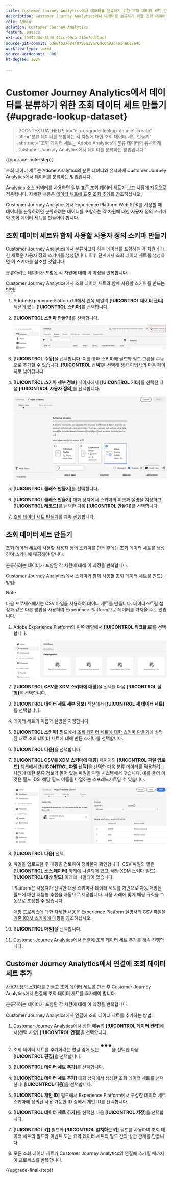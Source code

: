 ```yaml
---
title: Customer Journey Analytics에서 데이터를 분류하기 위한 조회 데이터 세트 만들기
description: Customer Journey Analytics에서 데이터를 분류하기 위한 조회 데이터 세트를 만드는 방법에 대해 알아보기
role: Admin
solution: Customer Journey Analytics
feature: Basics
exl-id: f5443ddd-81d0-43cc-99cb-215e7ddf5acf
source-git-commit: 03e9fb37684f8796a18a76dc0a93c4e14e6e7640
workflow-type: tm+mt
source-wordcount: '806'
ht-degree: 100%

---
```


# Customer Journey Analytics에서 데이터를 분류하기 위한 조회 데이터 세트 만들기 {#upgrade-lookup-dataset}

<!-- markdownlint-disable MD034 -->

>[!CONTEXTUALHELP]
>id="cja-upgrade-lookup-dataset-create"
>title="분류 데이터를 포함하는 각 차원에 대한 조회 데이터 세트 만들기"
>abstract="조회 데이터 세트는 Adobe Analytics의 분류 데이터와 유사하게 Customer Journey Analytics에서 데이터를 분류하는 방법입니다."

<!-- markdownlint-enable MD034 -->

{{upgrade-note-step}}

조회 데이터 세트는 Adobe Analytics의 분류 데이터와 유사하게 Customer Journey Analytics에서 데이터를 분류하는 방법입니다.

Analytics 소스 커넥터를 사용하면 일부 표준 조회 데이터 세트가 보고 시점에 자동으로 적용됩니다. 자세한 내용은 [데이터 세트에 표준 조회 추가](/help/connections/standard-lookups.md)를 참조하십시오.

Customer Journey Analytics에서 Experience Platform Web SDK를 사용할 때 데이터를 분류하려면 분류하려는 데이터를 포함하는 각 차원에 대한 사용자 정의 스키마와 조회 데이터 세트를 만들어야 합니다.

## 조회 데이터 세트와 함께 사용할 사용자 정의 스키마 만들기

Customer Journey Analytics에서 분류하고자 하는 데이터를 포함하는 각 차원에 대한 새로운 사용자 정의 스키마를 생성합니다. 이후 단계에서 조회 데이터 세트를 생성하면 이 스키마를 참조할 것입니다.

분류하려는 데이터가 포함된 각 차원에 대해 이 과정을 반복합니다.

Customer Journey Analytics에서 조회 데이터 세트와 함께 사용할 스키마를 만드는 방법:

1. Adobe Experience Platform UI에서 왼쪽 레일의 **[!UICONTROL 데이터 관리]** 섹션에 있는 **[!UICONTROL 스키마]**&#x200B;를 선택합니다.

1. **[!UICONTROL 스키마 만들기]**&#x200B;를 선택합니다.

   ![스키마 만들기 버튼](assets/schema-create.png)

1. **[!UICONTROL 수동]**&#x200B;을 선택합니다. 이를 통해 스키마에 필드와 필드 그룹을 수동으로 추가할 수 있습니다. **[!UICONTROL 선택]**&#x200B;을 선택해 생성 마법사의 다음 페이지로 넘어갑니다.

1. **[!UICONTROL 스키마 세부 정보]** 페이지에서 **[!UICONTROL 기타]**&#x200B;를 선택한 다음 **[!UICONTROL 사용자 정의]**&#x200B;를 선택합니다.

   ![사용자 정의 만들기](assets/schema-custom.png)

1. **[!UICONTROL 클래스 만들기]**&#x200B;를 선택합니다.

   <!-- add screenshot -->

1. **[!UICONTROL 클래스 만들기]** 대화 상자에서 스키마의 이름과 설명을 지정하고, **[!UICONTROL 레코드]**&#x200B;를 선택한 다음 **[!UICONTROL 만들기]**&#x200B;를 선택합니다.

1. [조회 데이터 세트 만들기](#create-a-lookup-dataset)를 계속 진행합니다.

## 조회 데이터 세트 만들기

조회 데이터 세트에 사용할 [사용자 정의 스키마](#create-a-custom-schema-to-use-with-the-lookup-dataset)를 만든 후에는 조회 데이터 세트를 생성하여 스키마에 매핑해야 합니다.

분류하려는 데이터가 포함된 각 차원에 대해 이 과정을 반복합니다.

Customer Journey Analytics에서 스키마와 함께 사용할 조회 데이터 세트를 만드는 방법:

>[!NOTE]
>
>다음 프로세스에서는 CSV 파일을 사용하여 데이터 세트를 만듭니다. 데이터스트림 설정과 같은 다른 방법을 사용하여 Experience Platform으로 데이터를 가져올 수도 있습니다.

1. Adobe Experience Platform의 왼쪽 레일에서 **[!UICONTROL 워크플로]**&#x200B;를 선택합니다.

   ![사용자 정의 만들기](assets/lookup-dataset-workflows.png)

1. **[!UICONTROL CSV를 XDM 스키마에 매핑]**&#x200B;을 선택한 다음 **[!UICONTROL 실행]**&#x200B;을 선택합니다.

1. **[!UICONTROL 데이터 세트 세부 정보]** 섹션에서 **[!UICONTROL 새 데이터 세트]**&#x200B;를 선택합니다.

1. 데이터 세트의 이름과 설명을 지정합니다.

1. **[!UICONTROL 스키마]** 필드에서 [조회 데이터 세트에 대한 스키마 만들기](#create-a-schema-for-lookup-datasets)에 설명된 대로 조회 데이터 세트에 대해 만든 스키마를 선택합니다.

1. **[!UICONTROL 다음]**&#x200B;을 선택합니다.

1. **[!UICONTROL CSV를 XDM 스키마에 매핑]** 페이지의 **[!UICONTROL 파일 업로드]** 섹션에서 **[!UICONTROL 파일 선택]**&#x200B;을 선택한 다음 분류 데이터를 적용하려는 차원에 대한 분류 정보가 들어 있는 파일을 파일 시스템에서 찾습니다. 예를 들어 이것은 필드 ID와 해당 필드 이름을 나열하는 스프레드시트일 수 있습니다. <!-- correct? How can I better explain what this file is?-->

   ![CSV 파일 매핑](assets/lookup-map-csv.png)

1. **[!UICONTROL 다음]** 선택

1. 파일을 업로드한 후 매핑을 검토하여 정확한지 확인합니다. CSV 파일의 열은 **[!UICONTROL 소스 데이터]** 아래에 나열되어 있고, 해당 XDM 스키마 필드는 **[!UICONTROL 대상 필드]** 아래에 나열되어 있습니다.

   Platform은 사용자가 선택한 대상 스키마나 데이터 세트를 기반으로 자동 매핑된 필드에 대한 지능형 추천을 자동으로 제공합니다. 사용 사례에 맞게 매핑 규칙을 수동으로 조정할 수 있습니다.

   매핑 프로세스에 대한 자세한 내용은 Experience Platform 설명서의 [CSV 파일을 기존 XDM 스키마에 매핑](https://experienceleague.adobe.com/ko/docs/experience-platform/ingestion/tutorials/map-csv/existing-schema)을 참조하십시오.

1. **[!UICONTROL 마침]**&#x200B;을 선택합니다.

1. [Customer Journey Analytics에서 연결에 조회 데이터 세트 추가](#add-the-lookup-dataset-to-your-connection-in-customer-journey-analytics)를 계속 진행합니다.

## Customer Journey Analytics에서 연결에 조회 데이터 세트 추가

[사용자 정의 스키마를 만들고](#create-a-custom-schema-to-use-with-the-lookup-dataset) [조회 데이터 세트를 만든](#create-a-lookup-dataset) 후 Customer Journey Analytics에서 연결에 조회 데이터 세트를 추가해야 합니다.

분류하려는 데이터가 포함된 각 차원에 대해 이 과정을 반복합니다.

Customer Journey Analytics에서 연결에 조회 데이터 세트를 추가하는 방법:

1. Customer Journey Analytics에서 상단 메뉴의 **[!UICONTROL 데이터 관리]**&#x200B;에서(선택 사항) **[!UICONTROL 연결]**&#x200B;을 선택합니다.

1. 조회 데이터 세트를 추가하려는 연결 옆에 있는 ![자세히 아이콘](assets/More.svg)을 선택한 다음 **[!UICONTROL 편집]**&#x200B;을 선택합니다.

   <!-- add screenshot -->

1. **[!UICONTROL 데이터 세트 추가]**&#x200B;를 선택합니다.

1. **[!UICONTROL 데이터 세트 추가]** 대화 상자에서 생성한 조회 데이터 세트를 선택한 후 **[!UICONTROL 다음]**&#x200B;을 선택합니다.

1. **[!UICONTROL 개인 ID]** 필드에서 Experience Platform에서 구성한 데이터 세트 스키마에 정의된 사용 가능한 ID 중에서 개인 ID를 선택합니다. <!-- fill out other fields? -->

1. **[!UICONTROL 데이터 세트 추가]**&#x200B;를 선택한 다음 **[!UICONTROL 저장]**&#x200B;을 선택합니다.

   <!-- is there a step right in between here where you select the dataset -->

1. **[!UICONTROL 키]** 필드와 **[!UICONTROL 일치하는 키]** 필드를 사용하여 조회 데이터 세트의 필드와 이벤트 또는 요약 데이터 세트의 필드 간의 상관 관계를 만듭니다.

1. 모든 조회 데이터 세트가 Customer Journey Analytics의 연결에 추가될 때까지 이 프로세스를 반복합니다.

{{upgrade-final-step}}

